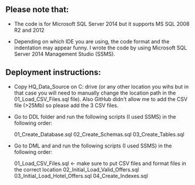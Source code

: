 Please note that:
------------------

- The code is for Microsoft SQL Server 2014 but it supports MS SQL 2008 R2 and 2012

- Depending on which IDE you are using, the code format and the indentation may appear funny. 
  I wrote the code by using Microsoft SQL Server 2014 Management Studio (SSMS).



Deployment instructions:
-------------------------
- Copy HQ_Data_Source on C: drive (or any other location you wihs but in that case you will
  need to manually change the location path in the 01_Load_CSV_Files.sql file).
  Also GitHub didn't allow me to add the CSV file (>25Mb) so please add the 3 CSV files.

- Go to DDL folder and run the following scripts (I used SSMS) in the following order:
   
    01_Create_Database.sql
    02_Create_Schemas.sql
    03_Create_Tables.sql    

- Go to DML and and run the following scripts (I used SSMS) in the following order:
    
    01_Load_CSV_Files.sql		<- make sure to put CSV files and format files in the correct location
    02_Initial_Load_Valid_Offers.sql
    03_Initial_Load_Hotel_Offers.sql
    04_Create_Indexes.sql
